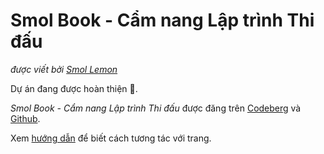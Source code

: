 # Smol Book - Cẩm nang Lập trình Thi đấu

*được viết bởi [Smol Lemon](https://github.com/SmolLemon)*

Dự án đang được hoàn thiện 🚧.

*Smol Book - Cẩm nang Lập trình Thi đấu* được đăng trên [Codeberg](https://smollemon.codeberg.page/SmolBook/) và [Github](https://smollemon.github.io/SmolBook/).

Xem [hướng dẫn](./guide.md) để biết cách tương tác với trang.